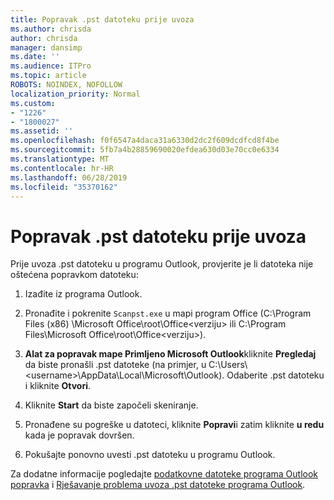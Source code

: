 ```yaml
---
title: Popravak .pst datoteku prije uvoza
ms.author: chrisda
author: chrisda
manager: dansimp
ms.date: ''
ms.audience: ITPro
ms.topic: article
ROBOTS: NOINDEX, NOFOLLOW
localization_priority: Normal
ms.custom:
- "1226"
- "1800027"
ms.assetid: ''
ms.openlocfilehash: f0f6547a4daca31a6330d2dc2f609dcdfcd8f4be
ms.sourcegitcommit: 5fb7a4b28859690020efdea630d03e70cc0e6334
ms.translationtype: MT
ms.contentlocale: hr-HR
ms.lasthandoff: 06/28/2019
ms.locfileid: "35370162"
---
```

# <a name="repair-pst-file-before-importing"></a>Popravak .pst datoteku prije uvoza

Prije uvoza .pst datoteku u programu Outlook, provjerite je li datoteka nije oštećena popravkom datoteku:

1. Izađite iz programa Outlook.

2. Pronađite i pokrenite `Scanpst.exe` u mapi program Office (C:\Program Files (x86) \Microsoft Office\root\Office\<verziju\> ili C:\Program Files\Microsoft Office\root\Office\<verziju\>).

3. **Alat za popravak mape Primljeno Microsoft Outlook**kliknite **Pregledaj** da biste pronašli .pst datoteke (na primjer, u C:\Users\\<username\>\AppData\Local\Microsoft\Outlook). Odaberite .pst datoteku i kliknite **Otvori**.

4. Kliknite **Start** da biste započeli skeniranje.

5. Pronađene su pogreške u datoteci, kliknite **Popravi**i zatim kliknite **u redu** kada je popravak dovršen.

6. Pokušajte ponovno uvesti .pst datoteku u programu Outlook.

Za dodatne informacije pogledajte [podatkovne datoteke programa Outlook popravka](https://support.office.com/article/25663bc3-11ec-4412-86c4-60458afc5253) i [Rješavanje problema uvoza .pst datoteke programa Outlook](https://support.office.com/article/2d2e50dc-5c36-4ab2-ab50-f1be733b3d6e).

